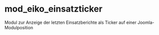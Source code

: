 # mod_eiko_einsatzticker
Modul zur Anzeige der letzten Einsatzberichte als Ticker auf einer Joomla-Modulposition
